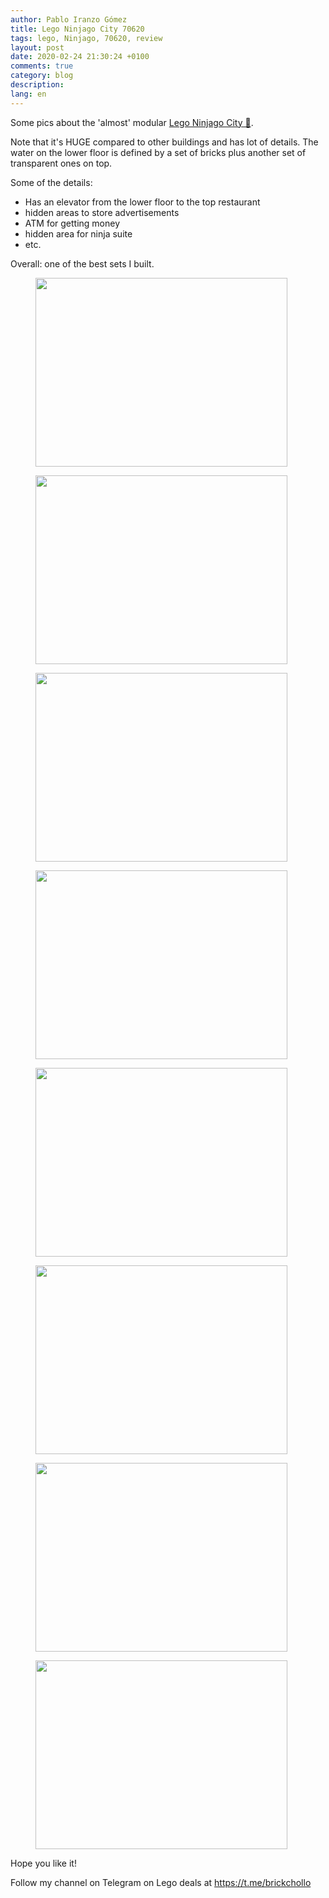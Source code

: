 ```yaml
---
author: Pablo Iranzo Gómez
title: Lego Ninjago City 70620
tags: lego, Ninjago, 70620, review
layout: post
date: 2020-02-24 21:30:24 +0100
comments: true
category: blog
description:
lang: en
---
```


Some pics about the 'almost' modular [Lego Ninjago City 🛒](https://www.amazon.es/dp/B074XCNQSY?tag=redken-21).

Note that it's HUGE compared to other buildings and has lot of details. The water on the lower floor is defined by a set of bricks plus another set of transparent ones on top.

Some of the details:

- Has an elevator from the lower floor to the top restaurant
- hidden areas to store advertisements
- ATM for getting money
- hidden area for ninja suite
- etc.

Overall: one of the best sets I built.

<div class="elegant-gallery" itemscope itemtype="http://schema.org/ImageGallery">
 <figure itemprop="associatedMedia" itemscope itemtype="http://schema.org/ImageObject">
        <a href="https://i.imgur.com/v5ulbTA.jpg.jpg" itemprop="contentUrl" data-size="4032x3024">
            <img src="https://i.imgur.com/v5ulbTA.jpg" width="403" height="302" itemprop="thumbnail" alt="" />
        </a>
        <figcaption itemprop="caption description"></figcaption>
    </figure>
 <figure itemprop="associatedMedia" itemscope itemtype="http://schema.org/ImageObject">
        <a href="https://i.imgur.com/abpvOek.jpg.jpg" itemprop="contentUrl" data-size="4032x3024">
            <img src="https://i.imgur.com/abpvOek.jpg" width="403" height="302" itemprop="thumbnail" alt="" />
        </a>
        <figcaption itemprop="caption description"></figcaption>
    </figure>
 <figure itemprop="associatedMedia" itemscope itemtype="http://schema.org/ImageObject">
        <a href="https://i.imgur.com/nP9tgZM.jpg.jpg" itemprop="contentUrl" data-size="4032x3024">
            <img src="https://i.imgur.com/nP9tgZM.jpg" width="403" height="302" itemprop="thumbnail" alt="" />
        </a>
        <figcaption itemprop="caption description"></figcaption>
    </figure>
 <figure itemprop="associatedMedia" itemscope itemtype="http://schema.org/ImageObject">
        <a href="https://i.imgur.com/DqvUYTA.jpg.jpg" itemprop="contentUrl" data-size="4032x3024">
            <img src="https://i.imgur.com/DqvUYTA.jpg" width="403" height="302" itemprop="thumbnail" alt="" />
        </a>
        <figcaption itemprop="caption description"></figcaption>
    </figure>
 <figure itemprop="associatedMedia" itemscope itemtype="http://schema.org/ImageObject">
        <a href="https://i.imgur.com/zA0iozM.jpg.jpg" itemprop="contentUrl" data-size="4032x3024">
            <img src="https://i.imgur.com/zA0iozM.jpg" width="403" height="302" itemprop="thumbnail" alt="" />
        </a>
        <figcaption itemprop="caption description"></figcaption>
    </figure>
 <figure itemprop="associatedMedia" itemscope itemtype="http://schema.org/ImageObject">
        <a href="https://i.imgur.com/pjODgY9.jpg.jpg" itemprop="contentUrl" data-size="4032x3024">
            <img src="https://i.imgur.com/pjODgY9.jpg" width="403" height="302" itemprop="thumbnail" alt="" />
        </a>
        <figcaption itemprop="caption description"></figcaption>
    </figure>
 <figure itemprop="associatedMedia" itemscope itemtype="http://schema.org/ImageObject">
        <a href="https://i.imgur.com/VIcgZNa.jpg.jpg" itemprop="contentUrl" data-size="4032x3024">
            <img src="https://i.imgur.com/VIcgZNa.jpg" width="403" height="302" itemprop="thumbnail" alt="" />
        </a>
        <figcaption itemprop="caption description"></figcaption>
    </figure>
 <figure itemprop="associatedMedia" itemscope itemtype="http://schema.org/ImageObject">
        <a href="https://i.imgur.com/M4dTBYu.jpg.jpg" itemprop="contentUrl" data-size="4032x3024">
            <img src="https://i.imgur.com/M4dTBYu.jpg" width="403" height="302" itemprop="thumbnail" alt="" />
        </a>
        <figcaption itemprop="caption description"></figcaption>
    </figure>
 </div>

Hope you like it!

Follow my channel on Telegram on Lego deals at <https://t.me/brickchollo>
